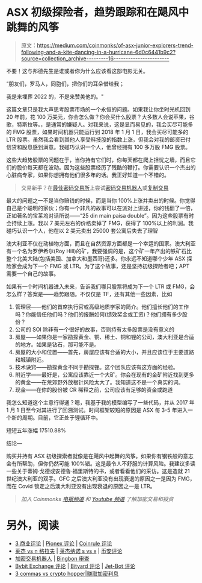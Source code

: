 # ASX 初级探险者，趋势跟踪和在飓风中跳舞的风筝

> 原文：<https://medium.com/coinmonks/of-asx-junior-explorers-trend-following-and-a-kite-dancing-in-a-hurricane-6d0c6441b9c2?source=collection_archive---------16----------------------->

不要！这与邦德先生是谁或者你为什么应该看这部电影无关。

“朋友们，罗马人，同胞们，把你们的耳朵借给我；

我是来埋葬 2022 的，不是来赞美他的。"

这篇文章只是我大声思考股票市场的一个永恒的问题。如果我让你坐时光机回到 20 年前，花 100 万美元，你会怎么做？你会买什么股票？大多数人会说苹果，谷歌，特斯拉等。，是通常的嫌疑人。对我来说，这是显而易见的，我会买尽可能多的 FMG 股票，如果时间机器只能运行到 2018 年 1 月 1 日，我会买尽可能多的 LTR 股票。虽然我会看到其他人享受科技股的指数上涨，但我会对我的邮资已付信贷和股息感到满意。我碰巧认识一个人，他曾经拥有 100 多万股 FMG 股票。

这些大趋势股票的问题在于，当你持有它们时，你每天都在爬上担忧之墙，而且它们的股价每天都在波动。因为这些股票经历了残酷的鞭打。你需要认识一个杰出的心脏病专家，如果你想拥有他们很多年的话。我正好知道一个不错的。

> 交易新手？在[最佳密码交易所](/coinmonks/crypto-exchange-dd2f9d6f3769)上尝试[密码交易机器人](/coinmonks/crypto-trading-bot-c2ffce8acb2a)或[复制交易](/coinmonks/top-10-crypto-copy-trading-platforms-for-beginners-d0c37c7d698c)

最大的问题之一不是当你赔钱的时候，而是当你 100%上涨并卖出的时候。你觉得自己是个聪明的家伙；你有一个非凡的故事可以在派对上讲述，你的钱翻了一倍，正如著名的宝莱坞对话所说——“25 din main paisa double”。因为这些股票有时会持续上涨。我以 7 美元左右的价格卖掉了 FMG，获得了 100%以上的利润。我碰巧认识一个人，他在以 2 美元卖出 25000 套公寓后失去了理智

澳大利亚不仅在动植物方面，而且在自然资源方面都是一个幸运的国家。澳大利亚有一个名为罗伊希尔(Roy Hill)的矿，我要强调的是，这个矿一年产出的铁矿石比整个北美大陆(包括美国、加拿大和墨西哥)还多。你永远不知道哪个少年 ASX 探险家会成为下一个 FMG 或 LTR。为了这个故事，还是坚持初级探险者吧；APT 需要一个自己的故事。

如果有一个时间机器进入未来，告诉我们哪只股票将成为下一个 LTR 或 FMG，会怎么样？答案是——趋势跟随。不仅仅是 TF，还有其他一些因素，比如

1.  管理层——他们的首席执行官或高级地质学家的简介。他们擅长他们的工作吗？你能信任他们吗？他们的报酬如何(绩效奖金或工资)？他们拥有多少股份？
2.  公司的 SOI 除非有一个很好的故事，否则持有太多股票是没有意义的
3.  房屋——如果你是一家勘探黄金、铜、稀土、铜和锂的公司，澳大利亚是合适的地方。如果是钻石，那可能不是。
4.  房屋的大小和位置——首先，房屋应该有合适的大小，并且应该位于主要道路和城镇附近。
5.  技术诀窍——勘探黄金不同于勘探锂。这个团队应该有这方面的经验。
6.  附近学——最好是，公寓应该靠近一个大矿。你会在现有的金矿附近找到更多的黄金——在荒郊野外放根针风险太大了。我知道这不是一个真实的词。
7.  现金——在你的股份被 CR 稀释之前，公司应该有足够的资金或跑道

我怎么知道这个主意行得通？嗯，我基于我的模型编写了一些代码，并从 2017 年 1 月 1 日至今对其进行了回溯测试。时间框架较短的原因是 ASX 每 3-5 年进入一个新的周期。目前，它正处于锂循环中。

短短五年涨幅 17510.88%

结论—

购买并持有 ASX 初级探索者就像是在飓风中起舞的风筝。如果你有钢铁般的意志会有所帮助，但你仍然可能 100%错。这是最令人不舒服的计算风险。我建议多读一些关于蒂姆·戈德或安德鲁·福里斯特的书，或者看看他们的采访。这是造就 21 世纪澳大利亚的双手。GFC 之后澳大利亚没有出现衰退的原因之一是因为 FMG，而在 Covid 锁定之后澳大利亚没有出现衰退的原因之一是 LTR。

> *加入 Coinmonks* [*电报频道*](https://t.me/coincodecap) *和* [*Youtube 频道*](https://www.youtube.com/c/coinmonks/videos) *了解加密交易和投资*

# 另外，阅读

*   [3 商业评论](/coinmonks/3commas-review-an-excellent-crypto-trading-bot-2020-1313a58bec92) | [Pionex 评论](https://coincodecap.com/pionex-review-exchange-with-crypto-trading-bot) | [Coinrule 评论](/coinmonks/coinrule-review-2021-a-beginner-friendly-crypto-trading-bot-daf0504848ba)
*   [莱杰 vs n 格拉夫](/coinmonks/ledger-vs-ngrave-zero-7e40f0c1d694) | [莱杰纳诺 s vs x](/coinmonks/ledger-nano-s-vs-x-battery-hardware-price-storage-59a6663fe3b0) | [币安评论](/coinmonks/binance-review-ee10d3bf3b6e)
*   [加密交易机器人](/coinmonks/crypto-trading-bot-c2ffce8acb2a) | [Bingbon 审查](https://coincodecap.com/bingbon-review)
*   [Bybit Exchange 评论](/coinmonks/bybit-exchange-review-dbd570019b71) | [Bityard 评论](https://coincodecap.com/bityard-reivew) | [Jet-Bot 评论](https://coincodecap.com/jet-bot-review)
*   [3 commas vs crypto hopper](/coinmonks/3commas-vs-pionex-vs-cryptohopper-best-crypto-bot-6a98d2baa203)|[赚取加密利息](/coinmonks/earn-crypto-interest-b10b810fdda3)